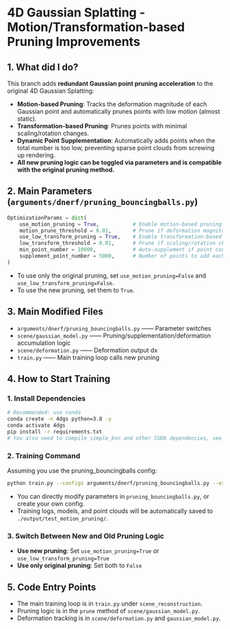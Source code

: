 # 4D Gaussian Splatting - Motion/Transformation-based Pruning Improvements

## 1. What did I do?

This branch adds **redundant Gaussian point pruning acceleration** to the original 4D Gaussian Splatting:

- **Motion-based Pruning**: Tracks the deformation magnitude of each Gaussian point and automatically prunes points with low motion (almost static).
- **Transformation-based Pruning**: Prunes points with minimal scaling/rotation changes.
- **Dynamic Point Supplementation**: Automatically adds points when the total number is too low, preventing sparse point clouds from screwing up rendering.
- **All new pruning logic can be toggled via parameters and is compatible with the original pruning method.**

## 2. Main Parameters (`arguments/dnerf/pruning_bouncingballs.py`)

```python
OptimizationParams = dict(
    use_motion_pruning = True,           # Enable motion-based pruning (main switch)
    motion_prune_threshold = 0.01,       # Prune if deformation magnitude is below this threshold
    use_low_transform_pruning = True,    # Enable transformation-based pruning
    low_transform_threshold = 0.01,      # Prune if scaling/rotation change is below this threshold
    min_point_number = 10000,            # Auto-supplement if point count is too low
    supplement_point_number = 5000,      # Number of points to add each time
)
```

- To use only the original pruning, set `use_motion_pruning=False` and `use_low_transform_pruning=False`.
- To use the new pruning, set them to `True`.

## 3. Main Modified Files

- `arguments/dnerf/pruning_bouncingballs.py`  —— Parameter switches
- `scene/gaussian_model.py`  —— Pruning/supplementation/deformation accumulation logic
- `scene/deformation.py`     —— Deformation output dx
- `train.py`                 —— Main training loop calls new pruning

## 4. How to Start Training

### 1. Install Dependencies

```bash
# Recommended: use conda
conda create -n 4dgs python=3.8 -y
conda activate 4dgs
pip install -r requirements.txt
# You also need to compile simple_knn and other CUDA dependencies, see the original README
```

### 2. Training Command

Assuming you use the pruning_bouncingballs config:

```bash
python train.py --configs arguments/dnerf/pruning_bouncingballs.py --expname test_motion_pruning
```

- You can directly modify parameters in `pruning_bouncingballs.py`, or create your own config.
- Training logs, models, and point clouds will be automatically saved to `./output/test_motion_pruning/`.

### 3. Switch Between New and Old Pruning Logic

- **Use new pruning**: Set `use_motion_pruning=True` or `use_low_transform_pruning=True`
- **Use only original pruning**: Set both to `False`

## 5. Code Entry Points

- The main training loop is in `train.py` under `scene_reconstruction`.
- Pruning logic is in the `prune` method of `scene/gaussian_model.py`.
- Deformation tracking is in `scene/deformation.py` and `gaussian_model.py`.
